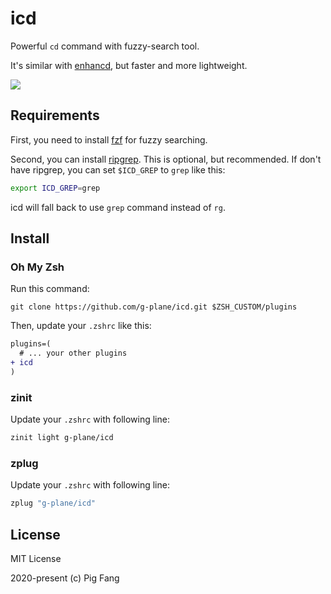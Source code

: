 # icd

Powerful `cd` command with fuzzy-search tool.

It's similar with [enhancd](https://github.com/b4b4r07/enhancd), but faster and more lightweight.

![](./demo.webp)

## Requirements

First, you need to install [fzf](https://github.com/junegunn/fzf) for fuzzy searching.

Second, you can install [ripgrep](https://github.com/BurntSushi/ripgrep).
This is optional, but recommended. If don't have ripgrep, you can set `$ICD_GREP` to `grep` like this:

```sh
export ICD_GREP=grep
```

icd will fall back to use `grep` command instead of `rg`.

## Install

### Oh My Zsh

Run this command:

```
git clone https://github.com/g-plane/icd.git $ZSH_CUSTOM/plugins
```

Then, update your `.zshrc` like this:

```diff
plugins=(
  # ... your other plugins
+ icd
)
```

### zinit

Update your `.zshrc` with following line:

```sh
zinit light g-plane/icd
```

### zplug

Update your `.zshrc` with following line:

```sh
zplug "g-plane/icd"
```

## License

MIT License

2020-present (c) Pig Fang
